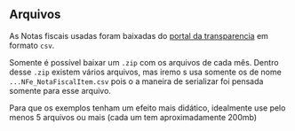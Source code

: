 ## Arquivos
As Notas fiscais usadas foram baixadas do [portal da transparencia](//https://www.portaltransparencia.gov.br/download-de-dados/notas-fiscais)
em formato `csv`.

Somente é possível baixar um `.zip` com os arquivos de cada mês. Dentro desse `.zip` existem vários arquivos, mas iremo
s usa somente os de nome `...NFe_NotaFiscalItem.csv` pois o a maneira de serializar foi pensada somente para esse arquivo.

Para que os exemplos tenham um efeito mais didático, idealmente use pelo menos 5 arquivos ou mais (cada um tem aproximadamente 200mb)

